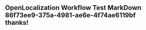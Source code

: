 <properties
ms.topic="hero-topic"
ms.test1="hero-topic"
ms.test2="test"/>

## OpenLocalization Workflow Test MarkDown 86f73ee9-375a-4981-ae6e-4f74ae6119bf thanks!
